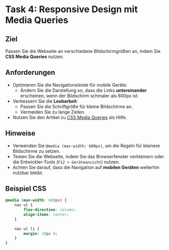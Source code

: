 # Task 4: Responsive Design mit Media Queries

## Ziel
Passen Sie die Webseite an verschiedene Bildschirmgrößen an, indem Sie **CSS Media Queries** nutzen.

## Anforderungen
- Optimieren Sie die Navigationsleiste für mobile Geräte:
  - Ändern Sie die Darstellung so, dass die Links **untereinander** erscheinen, wenn der Bildschirm schmaler als 600px ist.
- Verbessern Sie die **Lesbarkeit**:
  - Passen Sie die Schriftgröße für kleine Bildschirme an.
  - Vermeiden Sie zu lange Zeilen.
- Nutzen Sie den Artikel zu [CSS Media Queries](https://developer.mozilla.org/de/docs/Web/CSS/Media_Queries) als Hilfe.

## Hinweise
- Verwenden Sie `@media (max-width: 600px)`, um die Regeln für kleinere Bildschirme zu setzen.
- Testen Sie die Webseite, indem Sie das Browserfenster verkleinern oder die Entwickler-Tools (`F12 > Geräteansicht`) nutzen.
- Achten Sie darauf, dass die Navigation auf **mobilen Geräten** weiterhin nutzbar bleibt.

## Beispiel CSS
```css
@media (max-width: 600px) {
    nav ul {
        flex-direction: column;
        align-items: center;
    }
    
    nav ul li {
        margin: 10px 0;
    }
}

